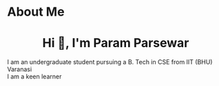# About Me
<h1 align="center">Hi 👋, I'm Param Parsewar</h1>
I am an undergraduate student pursuing a B. Tech in CSE from IIT (BHU) Varanasi <br>
I am a keen learner


